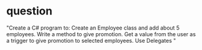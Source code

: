 # question 
"Create a C# program to:
Create an Employee class and add about 5 employees. Write a method to give promotion. 
Get a value from the user as a trigger to give promotion to selected employees. Use Delegates
"
